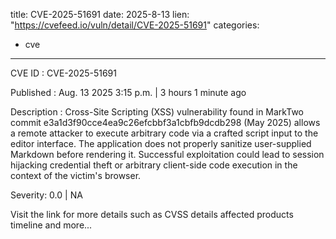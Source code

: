  
title: CVE-2025-51691
date: 2025-8-13
lien: "https://cvefeed.io/vuln/detail/CVE-2025-51691"
categories:
  - cve
---

CVE ID : CVE-2025-51691

Published :  Aug. 13
2025
3:15 p.m. | 3 hours
1 minute ago

Description : Cross-Site Scripting (XSS) vulnerability found in MarkTwo commit e3a1d3f90cce4ea9c26efcbbf3a1cbfb9dcdb298 (May 2025) allows a remote attacker to execute arbitrary code via a crafted script input to the editor interface. The application does not properly sanitize user-supplied Markdown before rendering it. Successful exploitation could lead to session hijacking
credential theft
or arbitrary client-side code execution in the context of the victim's browser.

Severity: 0.0 | NA

Visit the link for more details
such as CVSS details
affected products
timeline
and more...
